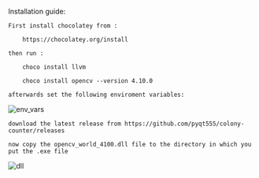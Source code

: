 Installation guide: 

	First install chocolatey from :

		https://chocolatey.org/install

	then run :
	
		choco install llvm 

		choco install opencv --version 4.10.0

	afterwards set the following enviroment variables:

![env_vars](https://github.com/user-attachments/assets/71c805a9-aa40-4d31-ba7a-bee74afc5607)


	download the latest release from https://github.com/pyqt555/colony-counter/releases

	now copy the opencv_world_4100.dll file to the directory in which you put the .exe file 
![dll](https://github.com/user-attachments/assets/317c48da-1ff8-42ed-92ea-db62b0a03b95)
